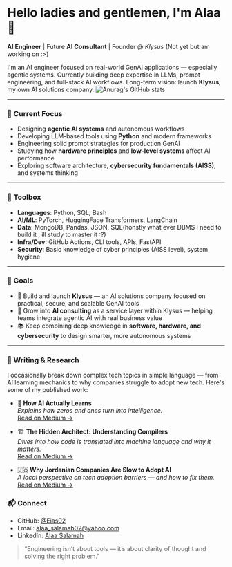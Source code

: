 # Hello ladies and gentlemen, I'm Alaa 👋

**AI Engineer** | Future **AI Consultant** | Founder @ *Klysus* (Not yet but am working on :>)

I'm an AI engineer focused on real-world GenAI applications — especially agentic systems. Currently building deep expertise in LLMs, prompt engineering, and full-stack AI workflows. Long-term vision: launch **Klysus**, my own AI solutions company.
![Anurag's GitHub stats](https://github-readme-stats.vercel.app/api?username=Eias02&show_icons=true&theme=radical)
<hr/>

<h3>🧠 Current Focus</h3>

- Designing **agentic AI systems** and autonomous workflows
- Developing LLM-based tools using **Python** and modern frameworks
- Engineering solid prompt strategies for production GenAI
- Studying how **hardware principles** and **low-level systems** affect AI performance
- Exploring software architecture, **cybersecurity fundamentals (AISS)**, and systems thinking

<hr/>

<h3>🧰 Toolbox</h3>

- **Languages**: Python, SQL, Bash
- **AI/ML**: PyTorch, HuggingFace Transformers, LangChain
- **Data**: MongoDB, Pandas, JSON, SQL(honstly what ever DBMS i need to build it , ill study to master it :?)
- **Infra/Dev**: GitHub Actions, CLI tools, APIs, FastAPI
- **Security**: Basic knowledge of cyber principles (AISS level), system hygiene

<hr/>

<h3>🚀 Goals</h3>

- 🧩 Build and launch **Klysus** — an AI solutions company focused on practical, secure, and scalable GenAI tools
- 🔧 Grow into **AI consulting** as a service layer within Klysus — helping teams integrate agentic AI with real business value
- 📚 Keep combining deep knowledge in **software, hardware, and cybersecurity** to design smarter, more autonomous systems

<hr/>

<h3>📝 Writing & Research</h3>

I occasionally break down complex tech topics in simple language — from AI learning mechanics to why companies struggle to adopt new tech. Here's some of my published work:

- 🧠 **How AI Actually Learns**  
  *Explains how zeros and ones turn into intelligence.*  
  [Read on Medium →](https://medium.com/@allakink64/its-all-just-zeros-and-ones-so-how-does-ai-actually-learn-9e83a9c75492)

- 🏗️ **The Hidden Architect: Understanding Compilers**  
  *Dives into how code is translated into machine language and why it matters.*  
  [Read on Medium →](https://medium.com/@allakink64/the-hidden-architect-of-code-understanding-the-compilers-role-in-translating-to-machine-language-cd5e401307a4)

- 🇯🇴 **Why Jordanian Companies Are Slow to Adopt AI**  
  *A local perspective on tech adoption barriers — and how to fix them.*  
  [Read on Medium →](https://medium.com/@allakink64/why-jordanian-companies-are-slow-to-adopt-ai-and-emerging-technologies-and-what-can-be-done-1a19f64c18b3)


<h3>📬 Connect</h3>

- GitHub: [@Eias02](https://github.com/Eias02)
- Email: alaa_salamah02@yahoo.com
- LinkedIn: [Alaa Salamah](https://www.linkedin.com/in/alaa-salamah-96167b227/)

> “Engineering isn’t about tools — it’s about clarity of thought and solving the right problem.”
